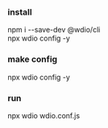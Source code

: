 ### install

npm i --save-dev @wdio/cli  
npx wdio config -y

### make config

npx wdio config -y

### run

npx wdio wdio.conf.js
